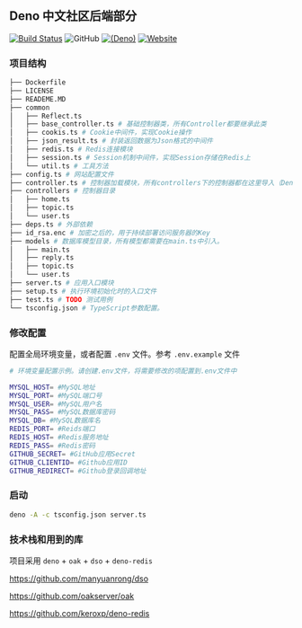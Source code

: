 ## Deno 中文社区后端部分

[![Build Status](https://github.com/manyuanrong/website/workflows/CI/badge.svg)](https://github.com/deno-china/website/actions)
![GitHub](https://img.shields.io/github/license/deno-china/website.svg)
[![(Deno)](https://img.shields.io/badge/deno-0.20.0-green.svg)](https://deno.land)
[![Website](https://img.shields.io/website/https/denocn.org.svg?up_message=startup)](https://denocn.org)

### 项目结构

```sh
├── Dockerfile
├── LICENSE
├── READEME.MD
├── common
│   ├── Reflect.ts
│   ├── base_controller.ts # 基础控制器类，所有Controller都要继承此类
│   ├── cookis.ts # Cookie中间件，实现Cookie操作
│   ├── json_result.ts # 封装返回数据为Json格式的中间件
│   ├── redis.ts # Redis连接模块
│   ├── session.ts # Session机制中间件，实现Session存储在Redis上
│   └── util.ts # 工具方法
├── config.ts # 网站配置文件
├── controller.ts # 控制器加载模块，所有controllers下的控制器都在这里导入（Deno等动态引入功能好了之后重构为自动载入）
├── controllers # 控制器目录
│   ├── home.ts
│   ├── topic.ts
│   └── user.ts
├── deps.ts # 外部依赖
├── id_rsa.enc # 加密之后的，用于持续部署访问服务器的Key
├── models # 数据库模型目录，所有模型都需要在main.ts中引入。
│   ├── main.ts
│   ├── reply.ts
│   ├── topic.ts
│   └── user.ts
├── server.ts # 应用入口模块
├── setup.ts # 执行环境初始化时的入口文件
├── test.ts # TODO 测试用例
└── tsconfig.json # TypeScript参数配置。
```

### 修改配置

配置全局环境变量，或者配置 `.env` 文件。参考 `.env.example` 文件

```sh
# 环境变量配置示例。请创建.env文件，将需要修改的项配置到.env文件中

MYSQL_HOST= #MySQL地址
MYSQL_PORT= #MySQL端口号
MYSQL_USER= #MySQL用户名
MYSQL_PASS= #MySQL数据库密码
MYSQL_DB= #MySQL数据库名
REDIS_PORT= #Reids端口
REDIS_HOST= #Redis服务地址
REDIS_PASS= #Redis密码
GITHUB_SECRET= #GitHub应用Secret
GITHUB_CLIENTID= #Github应用ID
GITHUB_REDIRECT= #Github登录回调地址
```


### 启动
```sh
deno -A -c tsconfig.json server.ts
```

### 技术栈和用到的库

项目采用 `deno` + `oak` + `dso` + `deno-redis`

https://github.com/manyuanrong/dso

https://github.com/oakserver/oak

https://github.com/keroxp/deno-redis